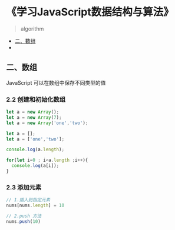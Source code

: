 # 《学习JavaScript数据结构与算法》
> algorithm

* [二、数组](#二、数组)
* [](#)

## 二、数组
JavaScript 可以在数组中保存不同类型的值

### 2.2 创建和初始化数组
```js
let a = new Array();
let a = new Array(7);
let a = new Array('one','two');

let a = [];
let a = ['one','two'];

console.log(a.length);

for(let i=0 ; i<a.length ;i++){
  console.log(a[i]);
}
```

### 2.3 添加元素
```js
// 1.插入到指定元素
nums[nums.length] = 10

// 2.push 方法
nums.push(10)
```